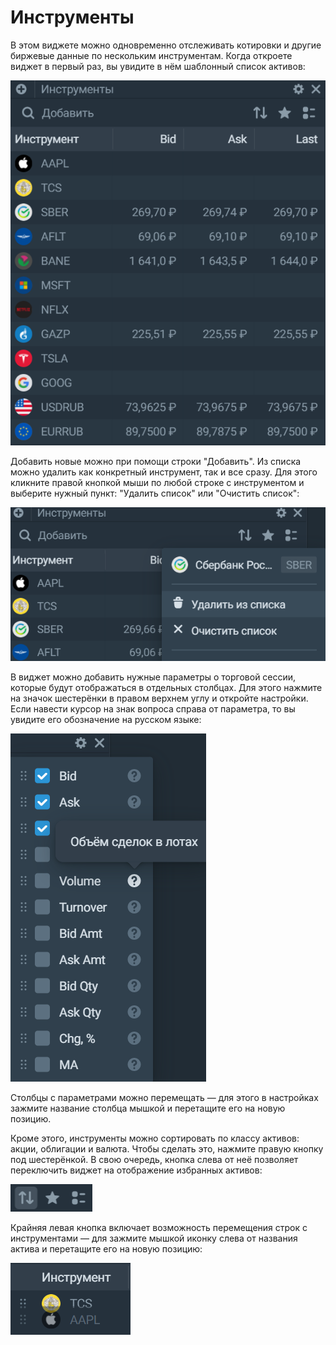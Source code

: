 # Инструменты 
В этом виджете можно одновременно отслеживать котировки и другие биржевые данные по нескольким инструментам. Когда откроете виджет в первый раз, вы увидите в нём шаблонный список активов:  

![alt text](instruments_default.png)

Добавить новые можно при помощи строки "Добавить". Из списка можно удалить как конкретный инструмент, так и все сразу. Для этого кликните правой кнопкой мыши по любой строке с инструментом и выберите нужный пункт: "Удалить список" или "Очистить список":  

![alt text](instruments_delete.png)

В виджет можно добавить нужные параметры о торговой сессии, которые будут отображаться в отдельных столбцах. Для этого нажмите на значок шестерёнки в правом верхнем углу и откройте настройки. Если навести курсор на знак вопроса справа от параметра, то вы увидите его обозначение на русском языке: 

![alt text](instruments_settings.png)

Столбцы с параметрами можно перемещать — для этого в настройках зажмите название столбца мышкой и перетащите его на новую позицию. 

Кроме этого, инструменты можно сортировать по классу активов: акции, облигации и валюта. Чтобы сделать это, нажмите правую кнопку под шестерёнкой. В свою очередь, кнопка слева от неё позволяет переключить виджет на отображение избранных активов: 

![alt text](instruments_buttons.png)

Крайняя левая кнопка включает возможность перемещения строк с инструментами — для зажмите мышкой иконку слева от названия актива и перетащите его на новую позицию: 

![alt text](instruments_movement.png) 


